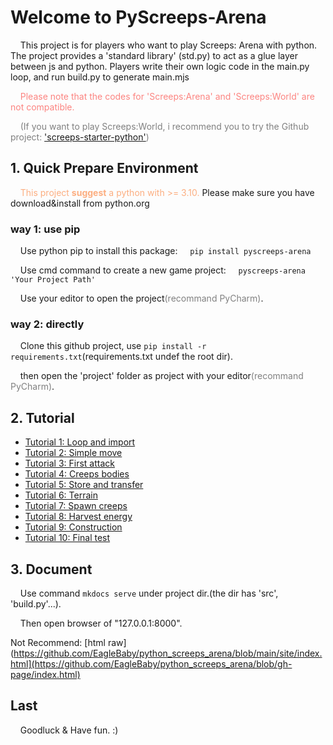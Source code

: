 # Welcome to PyScreeps-Arena

&nbsp;&nbsp;&nbsp;&nbsp;This project is for players who want to play Screeps: Arena with python. The project provides a 'standard library' (std.py) to act as a glue layer between js and python. Players write their own logic code in the main.py loop, and run build.py to generate main.mjs

<font color="#FC8480">
&nbsp;&nbsp;&nbsp;&nbsp;Please note that the codes for 'Screeps:Arena' and 'Screeps:World' are not compatible.

</font><font color="gray">

&nbsp;&nbsp;&nbsp;&nbsp;(If you want to play Screeps:World, i recommend you to try the Github project: ['screeps-starter-python'](https://github.com/daboross/screeps-starter-python))
</font>

## 1. Quick Prepare Environment

&nbsp;&nbsp;&nbsp;&nbsp;<font color=#FCAE80>This project <b>suggest</b> a python with >= 3.10. </font>Please make sure you have download&install from python.org

### way 1: use pip

&nbsp;&nbsp;&nbsp;&nbsp;Use python pip to install this package:
&nbsp;&nbsp;&nbsp;&nbsp;```pip install pyscreeps-arena```

&nbsp;&nbsp;&nbsp;&nbsp;Use cmd command to create a new game project:
&nbsp;&nbsp;&nbsp;&nbsp;```pyscreeps-arena 'Your Project Path'```

&nbsp;&nbsp;&nbsp;&nbsp;Use your editor to open the project<font color="gray">(recommand PyCharm)</font>.

### way 2: directly

&nbsp;&nbsp;&nbsp;&nbsp;Clone this github project, use ```pip install -r requirements.txt```(requirements.txt undef the root dir).

&nbsp;&nbsp;&nbsp;&nbsp;then open the 'project' folder as project with your editor<font color="gray">(recommand PyCharm)</font>. 

## 2. Tutorial

* [Tutorial 1: Loop and import](https://github.com/EagleBaby/python_screeps_arena/blob/main/tutorials/tutorial1-Loop%20and%20import.md)
* [Tutorial 2: Simple move](https://github.com/EagleBaby/python_screeps_arena/blob/main/tutorials/tutorial2-Simple%20move.md)
* [Tutorial 3: First attack](https://github.com/EagleBaby/python_screeps_arena/blob/main/tutorials/tutorial3-First%20attack.md)
* [Tutorial 4: Creeps bodies](https://github.com/EagleBaby/python_screeps_arena/blob/main/tutorials/tutorial4-Creeps%20Bodies.md)
* [Tutorial 5: Store and transfer](https://github.com/EagleBaby/python_screeps_arena/blob/main/tutorials/tutorial5-Store%20and%20transfer.md)
* [Tutorial 6: Terrain](https://github.com/EagleBaby/python_screeps_arena/blob/main/tutorials/tutorial6-Terrain.md)
* [Tutorial 7: Spawn creeps](https://github.com/EagleBaby/python_screeps_arena/blob/main/tutorials/tutorial7-Spawn%20creeps.md)
* [Tutorial 8: Harvest energy](https://github.com/EagleBaby/python_screeps_arena/blob/main/tutorials/tutorial8-Harvest%20energy.md)
* [Tutorial 9: Construction](https://github.com/EagleBaby/python_screeps_arena/blob/main/tutorials/tutorial9-Construction.md)
* [Tutorial 10: Final test](https://github.com/EagleBaby/python_screeps_arena/blob/main/tutorials/tutorial10-Final%20test.md)


## 3. Document

&nbsp;&nbsp;&nbsp;&nbsp;Use command ```mkdocs serve``` under project dir.(the dir has 'src', 'build.py'...). 

&nbsp;&nbsp;&nbsp;&nbsp;Then open browser of "127.0.0.1:8000".

Not Recommend: [html raw](https://github.com/EagleBaby/python_screeps_arena/blob/main/site/index.html](https://github.com/EagleBaby/python_screeps_arena/blob/gh-page/index.html)


## Last

&nbsp;&nbsp;&nbsp;&nbsp;Goodluck & Have fun. :)
